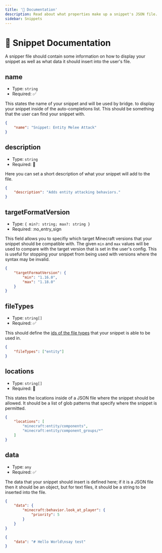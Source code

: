 ```yaml
---
title: '📝 Documentation'
description: Read about what properties make up a snippet's JSON file.
sidebar: Snippets
---
```


# 📝 Snippet Documentation

A snipper file should contain some information on how to display your snippet as well as what data it should insert into the user's file.

## name

-   Type: `string`
-   Required: :white_check_mark:

This states the name of your snippet and will be used by bridge. to display your snippet inside of the auto-completions list. This should be something that the user can find your snippet with.

```json
{
	"name": "Snippet: Entity Melee Attack"
}
```

## description

-   Type: `string`
-   Required: :no_entry_sign:

Here you can set a short description of what your snippet will add to the file.

```json
{
	"description": "Adds entity attacking behaviors."
}
```

## targetFormatVersion

-   Type: `{ min?: string; max?: string }`
-   Required: :no_entry_sign

This field allows you to specifiy which target Minecraft versions that your snippet should be compatible with. The given `min` and `max` values will be used to compare with the target version that is set in the user's config. This is useful for stopping your snippet from being used with versions where the syntax may be invalid.

```json
{
	"targetFormatVersion": {
		"min": "1.16.0",
		"max": "1.18.0"
	}
}
```

## fileTypes

-   Type: `string[]`
-   Required: :white_check_mark:

This should define the [ids of the file types](/extensions/misc/file-types) that your snippet is able to be used in.

```json
{
	"fileTypes": ["entity"]
}
```

## locations

-   Type: `string[]`
-   Required: :no_entry_sign:

This states the locations inside of a JSON file where the snippet should be allowed. It should be a list of glob patterns that specify where the snippet is permitted.

```json
{
	"locations": [
		"minecraft:entity/components",
		"minecraft:entity/component_groups/*"
	]
}
```

## data

-   Type: `any`
-   Required: :white_check_mark:

The data that your snippet should insert is defined here; if it is a JSON file then it should be an object, but for text files, it should be a string to be inserted into the file.

```json
{
	"data": {
		"minecraft:behavior.look_at_player": {
			"priority": 5
		}
	}
}
```

```json
{
	"data": "# Hello World\nsay test"
}
```
